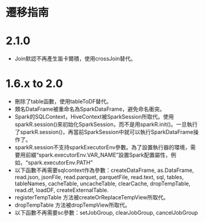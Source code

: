 # 遷移指南

# 2.1.0
* Join默認不再產生笛卡爾積，使用crossJoin替代。

# 1.6.x to 2.0
* 刪除了table函數，使用tableToDF替代。
* 類名DataFrame被重命名為SparkDataFrame，避免命名衝突。
* Spark的SQLContext，HiveContext被SparkSession所取代。使用 sparkR.session()來初始化SparkSession，而不是用sparkR.init()。一旦執行了sparkR.session()，再當前SparkSession中就可以執行SparkDataFrame操作了。
* sparkR.session不支持sparkExecutorEnv參數。為了設置執行器的環境，需要用前綴“spark.executorEnv.VAR_NAME”設置Spark配置屬性，例如，“spark.executorEnv.PATH”
* 以下函數不再需要sqlcontext作為參數：createDataFrame, as.DataFrame, read.json, jsonFile, read.parquet, parquetFile, read.text, sql, tables, tableNames, cacheTable, uncacheTable, clearCache, dropTempTable, read.df, loadDF, createExternalTable.
* registerTempTable 方法被createOrReplaceTempView所取代。
* dropTempTable 方法被dropTempView所取代。
* 以下函數不再需要sc參數：setJobGroup, clearJobGroup, cancelJobGroup

